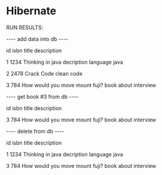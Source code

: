 # Hibernate 

RUN RESULTS:

---- add data into db ----

id  isbn    title   description

1  1234  Thinking in java    decription language java

2  2478  Crack Code    clean code

3  784  How would you move mount fuji?    book about interview

---- get book #3 from db ----

id  isbn    title   description

3  784  How would you move mount fuji?    book about interview

---- delete from db ----

id  isbn    title   description

1  1234  Thinking in java    decription language java

3  784  How would you move mount fuji?    book about interview

